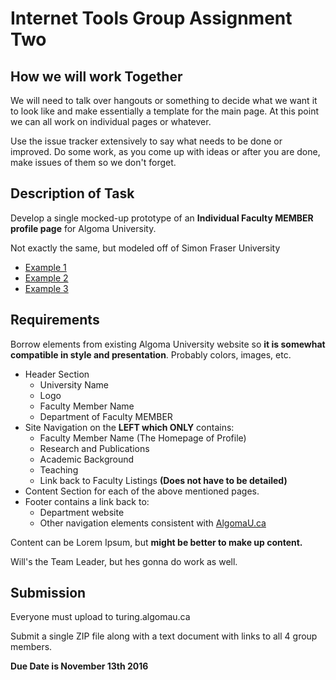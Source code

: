 # Internet Tools Group Assignment Two
## How we will work Together
We will need to talk over hangouts or something to decide what we want it to look like and make essentially a template for the main page.
At this point we can all work on individual pages or whatever.  

Use the issue tracker extensively to say what needs to be done or improved. Do some work, as you come up with ideas or after you are done, make issues of them so we don't forget.
## Description of Task
Develop a single mocked-up prototype of an **Individual Faculty MEMBER profile page** for Algoma University.  

Not exactly the same, but modeled off of Simon Fraser University
+ [Example 1](https://www.sfu.ca/education/faculty-profiles/kbeck.html)
+ [Example 2](https://www.sfu.ca/education/faculty-profiles/cmamchur.html)
+ [Example 3](https://www.sfu.ca/education/faculty-profiles/pliljedahl.html)

## Requirements
Borrow elements from existing Algoma University website so **it is somewhat compatible in style and presentation**.  Probably colors, images, etc.

+ Header Section  
  + University Name
  + Logo
  + Faculty Member Name
  + Department of Faculty MEMBER
+ Site Navigation on the **LEFT which ONLY** contains:
  + Faculty Member Name (The Homepage of Profile)
  + Research and Publications
  + Academic Background
  + Teaching
  + Link back to Faculty Listings **(Does not have to be detailed)**
+ Content Section for each of the above mentioned pages.
+ Footer contains a link back to:
  + Department website
  + Other navigation elements consistent with [AlgomaU.ca](www.algomau.ca)

Content can be Lorem Ipsum, but **might be better to make up content.**

Will's the Team Leader, but hes gonna do work as well.

## Submission
Everyone must upload to turing.algomau.ca

Submit a single ZIP file along with a text document with links to all 4 group members.

**Due Date is November 13th 2016**

